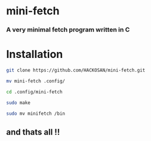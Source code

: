# mini-fetch

### A very minimal fetch program written in C 

##

# Installation
```sh
git clone https://github.com/HACKOSAN/mini-fetch.git

mv mini-fetch .config/

cd .config/mini-fetch

sudo make 

sudo mv minifetch /bin 

```

## and thats all !!



